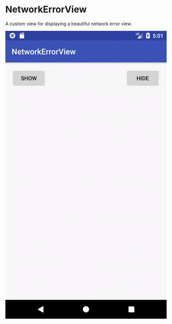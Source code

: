 # NetworkErrorView
A custom view for displaying a beautiful network error view.

![Alt text](screenShots/1.gif?raw=true "Optional Title")
